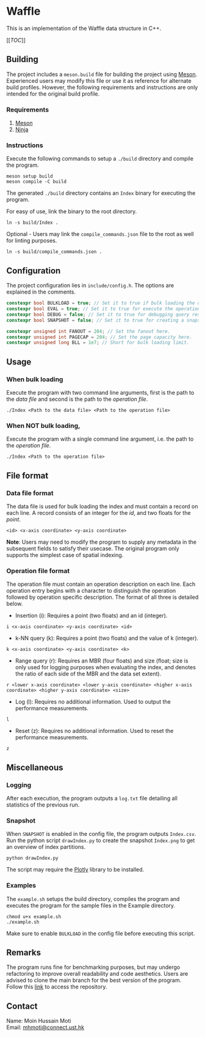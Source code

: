 # Waffle

This is an implementation of the Waffle data structure in C++.

[[_TOC_]]

## Building

The project includes a `meson.build` file for building the project using [Meson](https://mesonbuild.com). Experienced users may modify this file or use it as reference for alternate build profiles. However, the following requirements and instructions are only intended for the original build profile.

### Requirements

1. [Meson](https://mesonbuild.com/Getting-meson.html)
2. [Ninja](https://ninja-build.org/)

### Instructions

Execute the following commands to setup a `./build` directory and compile the program.
```
meson setup build
meson compile -C build
```
The generated `./build` directory contains an `Index` binary for executing the program.

For easy of use, link the binary to the root directory.
```
ln -s build/Index .
```

Optional - Users may link the `compile_commands.json` file to the root as well for linting purposes.
```
ln -s build/compile_commands.json .
```

## Configuration

The project configuration lies in `include/config.h`. The options are explained in the comments.
```cpp
constexpr bool BULKLOAD = true; // Set it to true if bulk loading the data set, and false otherwise.
constexpr bool EVAL = true; // Set it to true for execute the operation file.
constexpr bool DEBUG = false; // Set it to true for debugging query results.
constexpr bool SNAPSHOT = false; // Set it to true for creating a snapshot of the index.

constexpr unsigned int FANOUT = 204; // Set the fanout here.
constexpr unsigned int PAGECAP = 204; // Set the page capacity here.
constexpr unsigned long BLL = 1e7; // Short for bulk loading limit.
```

## Usage

### When bulk loading
Execute the program with two command line arguments, first is the path to the *data file* and second is the path to the *operation file*.
```
./Index <Path to the data file> <Path to the operation file>
```
### When NOT bulk loading,
Execute the program with a single command line argument, i.e. the path to the *operation file*.
```
./Index <Path to the operation file>
```

## File format

### Data file format

The data file is used for bulk loading the index and must contain a record on each line. A record consists of an integer for the *id*, and two floats for the *point*.
```
<id> <x-axis coordinate> <y-axis coordinate>
```
**Note**: Users may need to modify the program to supply any metadata in the subsequent fields to satisfy their usecase. The original program only supports the simplest case of spatial indexing.

### Operation file format

The operation file must contain an operation description on each line. Each operation entry begins with a character to distinguish the operation followed by operation specific description.
The format of all three is detailed below.
- Insertion (i): Requires a point (two floats) and an id (integer).
```
i <x-axis coordinate> <y-axis coordinate> <id>
```
- k-NN query (k): Requires a point (two floats) and the value of k (integer).
```
k <x-axis coordinate> <y-axis coordinate> <k>
```
- Range query (r): Requires an MBR (four floats) and size (float; size is only used for logging purposes when evaluating the index, and denotes the ratio of each side of the MBR and the data set extent).
```
r <lower x-axis coordinate> <lower y-axis coordinate> <higher x-axis coordinate> <higher y-axis coordinate> <size>
```
- Log (l): Requires no additional information. Used to output the performance measurements.
```
l
```
- Reset (z): Requires no additional information. Used to reset the performance measurements.
```
z
```

## Miscellaneous

### Logging

After each execution, the program outputs a `log.txt` file detailing all statistics of the previous run.

### Snapshot

When `SNAPSHOT` is enabled in the config file, the program outputs `Index.csv`. Run the python script `drawIndex.py` to create the snapshot `Index.png` to get an overview of index partitions.
```
python drawIndex.py
```
The script may require the [Plotly](https://plotly.com/python/getting-started/) library to be installed.

### Examples

The `example.sh` setups the build directory, compiles the program and executes the program for the sample files in the Example directory.
```
chmod u+x example.sh
./example.sh
```
Make sure to enable `BULKLOAD` in the config file before executing this script.

## Remarks

The program runs fine for benchmarking purposes, but may undergo refactoring to improve overall readability and code aesthetics. Users are advised to clone the main branch for the best version of the program. Follow this [link](https://gitlab.com/moinmoti/waffle) to access the repository.

## Contact

Name: Moin Hussain Moti\
Email: mhmoti@connect.ust.hk
